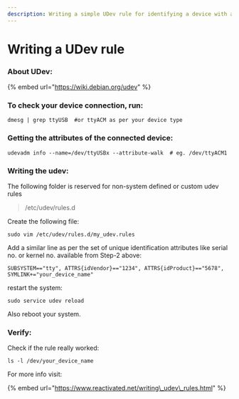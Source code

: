 ```yaml
---
description: Writing a simple UDev rule for identifying a device with a specific name
---
```


# Writing a UDev rule

### About UDev:

{% embed url="https://wiki.debian.org/udev" %}

### To check your device connection, run:

```text
dmesg | grep ttyUSB  #or ttyACM as per your device type
```

### Getting the attributes of the connected device:

```text
udevadm info --name=/dev/ttyUSBx --attribute-walk  # eg. /dev/ttyACM1
```

### Writing the udev:

The following folder is reserved for non-system defined or custom udev rules

> /etc/udev/rules.d

Create the following file:

```text
sudo vim /etc/udev/rules.d/my_udev.rules
```

Add a similar line as per the set of unique identification attributes like serial no. or kernel no. available from Step-2 above:

```text
SUBSYSTEM=="tty", ATTRS{idVendor}=="1234", ATTRS{idProduct}=="5678", SYMLINK+="your_device_name" 
```

restart the system:

```text
sudo service udev reload
```

Also reboot your system.

### Verify:

Check if the rule really worked:

```text
ls -l /dev/your_device_name  
```

For more info visit:

{% embed url="https://www.reactivated.net/writing\_udev\_rules.html" %}

